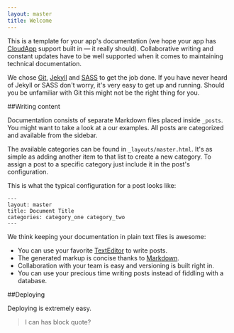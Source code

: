 ```yaml
---
layout: master
title: Welcome
---
```


This is a template for your app's documentation (we hope your app has [CloudApp](http://getcloudapp.com/) support built in — it really should). Collaborative writing and constant updates have to be well supported when it comes to maintaining technical documentation.

We chose [Git](http://git-scm.com/), [Jekyll](http://github.com/mojombo/jekyll/) and [SASS](http://sass-lang.com/) to get the job done. If you have never heard of Jekyll or SASS don't worry, it's very easy to get up and running. Should you be unfamiliar with Git this might not be the right thing for you.

##Writing content

Documentation consists of separate Markdown files placed inside `_posts`. You might want to take a look at a our examples. All posts are categorized and available from the sidebar.

The available categories can be found in `_layouts/master.html`. It's as simple as adding another item to that list to create a new category. To assign a post to a specific category just include it in the post's configuration.

This is what the typical configuration for a post looks like:

    ---
    layout: master
    title: Document Title
    categories: category_one category_two
    ---

We think keeping your documentation in plain text files is awesome:

- You can use your favorite [TextEditor](http://macromates.org/) to write posts.
- The generated markup is concise thanks to [Markdown](http://daringfireball.net/projects/markdown/).
- Collaboration with your team is easy and versioning is built right in.
- You can use your precious time writing posts instead of fiddling with a database.

##Deploying

Deploying is extremely easy.

> I can has block quote?
